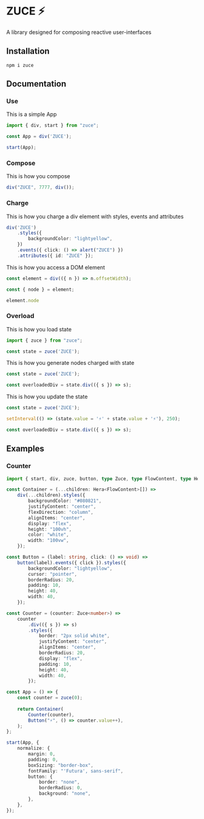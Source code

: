 # ZUCE ⚡

A library designed for composing reactive user-interfaces

## Installation

```
npm i zuce
```

## Documentation
### Use

This is a simple App

```ts
import { div, start } from "zuce";

const App = div('ZUCE');

start(App);
```

### Compose

This is how you compose

```ts
div("ZUCE", 7777, div());
```

### Charge

This is how you charge a div element with styles, events and attributes

```ts
div('ZUCE')
    .styles({
        backgroundColor: "lightyellow",
    })
    .events({ click: () => alert("ZUCE") })
    .attributes({ id: "ZUCE" });
```


This is how you access a DOM element

```ts
const element = div(({ n }) => n.offsetWidth);

const { node } = element;

element.node
```

### Overload

This is how you load state

```ts
import { zuce } from "zuce";

const state = zuce('ZUCE');
```
This is how you generate nodes charged with state

```ts
const state = zuce('ZUCE');

const overloadedDiv = state.div(({ s }) => s);
```
This is how you update the state

```ts
const state = zuce('ZUCE');

setInterval(() => (state.value = '⚡' + state.value + '⚡'), 250);

const overloadedDiv = state.div(({ s }) => s);
```

## Examples

### Counter

```ts
import { start, div, zuce, button, type Zuce, type FlowContent, type Hera } from "zuce";

const Container = (...children: Hera<FlowContent>[]) =>
	div(...children).styles({
		backgroundColor: "#080821",
		justifyContent: "center",
		flexDirection: "column",
		alignItems: "center",
		display: "flex",
		height: "100vh",
		color: "white",
		width: "100vw",
	});

const Button = (label: string, click: () => void) =>
	button(label).events({ click }).styles({
		backgroundColor: "lightyellow",
		cursor: "pointer",
		borderRadius: 20,
		padding: 10,
		height: 40,
		width: 40,
	});

const Counter = (counter: Zuce<number>) =>
	counter
		.div(({ s }) => s)
		.styles({
			border: "2px solid white",
			justifyContent: "center",
			alignItems: "center",
			borderRadius: 20,
			display: "flex",
			padding: 10,
			height: 40,
			width: 40,
		});

const App = () => {
	const counter = zuce(0);
    
	return Container(
		Counter(counter),
		Button("⚡", () => counter.value++),
	);
};

start(App, {
	normalize: {
		margin: 0,
		padding: 0,
		boxSizing: "border-box",
		fontFamily: "'Futura', sans-serif",
		button: {
			border: "none",
			borderRadius: 0,
			background: "none",
		},
	},
});
```


